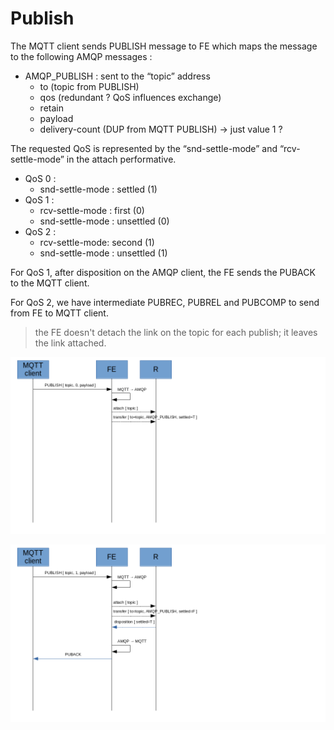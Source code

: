 # Publish

The MQTT client sends PUBLISH message to FE which maps the message to the following AMQP messages :

* AMQP_PUBLISH : sent to the “topic” address
  * to (topic from PUBLISH)
  * qos (redundant ? QoS influences exchange)
  * retain
  * payload
  * delivery-count (DUP from MQTT PUBLISH) → just value 1 ?

The requested QoS is represented by the “snd-settle-mode” and “rcv-settle-mode” in the attach performative.

* QoS 0 :
  * snd-settle-mode : settled (1)
* QoS 1 :
  * rcv-settle-mode : first (0)
  * snd-settle-mode : unsettled (0)
* QoS 2 :
  * rcv-settle-mode: second (1)
  * snd-settle-mode : unsettled (1)

For QoS 1, after disposition on the AMQP client, the FE sends the PUBACK to the MQTT client.

For QoS 2, we have intermediate PUBREC, PUBREL and PUBCOMP to send from FE to MQTT client.

> the FE doesn't detach the link on the topic for each publish; it leaves the link attached.

![Publish QoS 0](../images/09_publish_qos_0.png)

![Publish QoS 1](../images/10_publish_qos_1.png)

